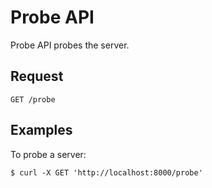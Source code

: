 # Probe API

Probe API probes the server.

## Request

```text
GET /probe
```

## Examples

To probe a server:

```text
$ curl -X GET 'http://localhost:8000/probe'
```
